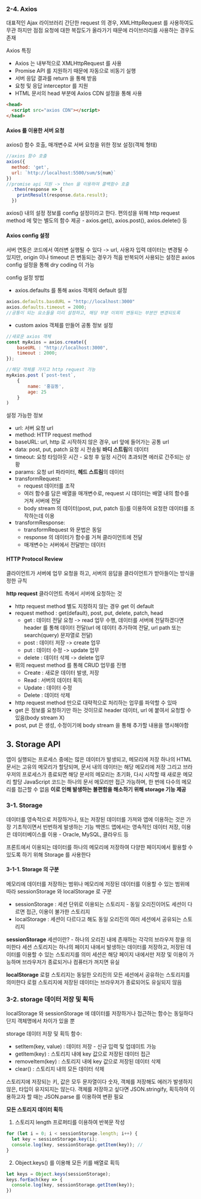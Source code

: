 ### 2-4. Axios
대표적인 Ajax 라이브러리
간단한 request 의 경우, XMLHttpRequest 를 사용하여도 무관
하지만 점점 요청에 대한 복잡도가 올라가기 때문에 라이브러리를 사용하는 경우도 존재

Axios 특징
- Axios 는 내부적으로 XMLHttpRequest 를 사용
- Promise API 를 지원하기 때문에 자동으로 비동기 실행
- 서버 응답 결과를 return 을 통해 받음
- 요청 및 응답 interceptor 를 지원
- HTML 문서의 head 부분에 Axios CDN 설정을 통해 사용
```html
<head>
  <script src="axios CDN"></script>
</head>
```

#### Axios 를 이용한 서버 요청
axios() 함수 호출, 매개변수로 서버 요청을 위한 정보 설정(객체 형태)
```js
//axios 함수 호출
axios({
  method: 'get',
  url: `http://localhost:5500/sum/${num}`
})
//promise api 지원 -> then 을 이용하여 콜백함수 호출
  .then(response => {
    printResult(response.data.result);
  })
```
axios() 내의 설정 정보를 config 설정이라고 한다.
편의성을 위해 http request method 에 맞는 별도의 함수 제공 - axios.get(), axios.post(), axios.delete() 등

#### Axios config 설정
서버 연동은 코드에서 여러변 실행될 수 있다 -> url, 사용자 입력 데이터는 변경될 수 있지만, origin 이나 timeout 은 변동되는 경우가 적음
반복되어 사용되는 설정은 axios config 설정을 통해 dry coding 이 가능

config 설정 방법
- axios.defaults 를 통해 axios 객체의 default 설정
```js
axios.defaults.basdURL = "http://localhost:3000"
axios.defaults.timeout = 2000;
//공통이 되는 요소들을 미리 설정하고, 해당 부분 이외의 변동되는 부분만 변경되도록
```

- custom axios 객체를 만들어 공통 정보 설정
```js
//새로운 axios 객체
const myAxios = axios.create({
	baseURL : "http://localhost:3000",
	timeout : 2000;
});

//해당 객체를 가지고 http request 가능
myAxios.post (`post-test`,
	{
		name: '홍길동',
		age: 25
	}
)
```

설정 가능한 정보
- url: 서버 요청 url
- method: HTTP request method
- baseURL: url, http 로 시작하지 않은 경우, url 앞에 들어가는 공통 url
- data: post, put, patch 요청 시 전송될 **바디 스트림**의 데이터
- timeout: 요청 타임아웃 시간 - 요청 후 일정 시간이 초과되면 에러로 간주되는 상황
- params: 요청 url 파라미터, **헤드 스트림**의 데이터
- transformRequest:
  - request 데이터를 조작
  - 여러 함수를 담은 배열을 매개변수로, request 시 데이터는 배열 내의 함수를 거쳐 서버에 전달
  - body stream 의 데이터(post, put, patch 등)를 이용하여 요청한 데이터를 조작하는데 이용
- transformResponse:
  - transformRequest 와 문법은 동일
  - response 의 데이터가 함수를 거쳐 클라이언트에 전달
  - 매개변수는 서버에서 전달받는 데이터

#### HTTP Protocol Review
클라이언트가 서버에 업무 요청을 하고, 서버의 응답을 클라이언트가 받아들이는 방식을 정한 규칙

**http request**
클라이언트 측에서 서버에 요청하는 것
- http request method 별도 지정하지 않는 경우 get 이 default
- request method : get(default), post, put, delete, patch, head
  - get : 데이터 전달 요청 -> read 업무 수행, 데이터를 서버에 전달하겠다면 header 를 통해 데이터 전달(url 에 데이터 추가하여 전달, url path 또는 search(query) 문자열로 전달)
  - post : 데이터 저장 -> create 업무
  - put : 데이터 수정 -> update 업무
  - delete : 데이터 삭제 -> delete 업무
- 위의 request method 를 통해 CRUD 업무를 진행
  - Create : 새로운 데이터 발생, 저장
  - Read : 서버의 데이터 획득
  - Update : 데이터 수정
  - Delete : 데이터 삭제
- http request method 만으로 대략적으로 처리하는 업무를 파악할 수 있따
- get 은 정보를 요청하기만 하는 것이므로 header 데이터, url 에 붙여서 요청할 수 있음(body stream X)
- post, put 은 생성, 수정이기에 body stream 을 통해 추가할 내용을 명시해야함

## 3. Storage API
앱이 실행되는 프로세스 중에는 많은 데이터가 발생되고, 메모리에 저장
하나의 HTML 문서는 고유의 메모리가 할당되며, 문서 내의 데이터는 해당 메모리에 저장
그리고 브라우저의 프로세스가 종료되면 해당 문서의 메모리는 초기화, 다시 시작할 때 새로운 메모리 할당
JavaScript 코드는 하나의 문서 메모리만 접근 가능하며, 한 번에 다수의 메모리를 접근할 수 없음
**이로 인해 발생하는 불편함을 해소하기 위해 storage 기능 제공**

### 3-1. Storage
데이터를 영속적으로 저장하거나, 또는 저장된 데이터를 가져와 앱에 이용하는 것은 가장 기초적이면서 빈번하게 발생하는 기능
백엔드 앱에서는 영속적인 데이터 저장, 이용은 데이터베이스를 이용 - Oracle, MySQL, 클라우드 등

프론트에서 이용되는 데이터를 하나의 메모리에 저장하여 다양한 페이지에서 활용할 수 있도록 하기 위해 Storage 를 사용한다

#### 3-1-1. Storage 의 구분
메모리에 데이터를 저장하는 범위나 메모리에 저장된 데이터를 이용할 수 있는 범위에 따라 sessionStorage 와 localStorage 로 구분
- sessionStorage : 세션 단위로 이용되는 스토리지 - 동일 오리진이어도 세션이 다르면 접근, 이용이 불가한 스토리지
- localStorage : 세션이 다르다고 해도 동일 오리진의 여러 세션에서 공유되는 스토리지

**sessionStorage**
세션이란? - 하나의 오리진 내에 존재하는 각각의 브라우저 창을 의미한다
세션 스토리지는 하나의 페이지 내에서 발생하는 데이터를 저장하고, 저장된 데이터를 이용할 수 있는 스토리지를 의미
세션은 해당 페이지 내에서만 저장 및 이용이 가능하며 브라우저가 종료되거나 컴퓨터가 꺼지면 유실

**localStorage**
로컬 스토리지는 동일한 오리진의 모든 세션에서 공유하는 스토리지를 의미한다
로컬 스토리지에 저장된 데이터는 브라우저가 종료되어도 유실되지 않음

### 3-2. storage 데이터 저장 및 획득
localStorage 와 sessionStorage 에 데이터를 저장하거나 접근하는 함수는 동일하다
단지 객체명에서 차이가 있을 뿐

storage 데이터 저장 및 획득 함수:
- setItem(key, value) : 데이터 저장 - 신규 입력 및 업데이트 가능
- getItem(key) : 스토리지 내에 key 값으로 저장된 데이터 접근
- removeItem(key) : 스토리지 내에 key 값으로 저장된 데이터 삭제
- clear() : 스토리지 내의 모든 데이터 삭제

스토리지에 저장되는 키, 값은 모두 문자열이다
숫자, 객체를 저장해도 에러가 발생하지 않은, 타입이 유지되지는 않는다.
객체를 저장하고 싶다면 JSON.stringify, 획득하여 이용하고자 할 때는 JSON.parse 를 이용하여 변환 필요

**모든 스토리지 데이터 획득**
1) 스토리지 length 프로퍼티를 이용하여 반복문 작성
```js
for (let i = 0; i < sessionStorage.length; i++) {
  let key = sessionStorage.key(i);
  console.log(key, sessionStorage.getItem(key)); //
}
```

2) Object.keys() 를 이용해 모든 키를 배열로 획득
```js
let keys = Object.keys(sessionStorage);
keys.forEach(key => {
  console.log(key, sessionStorage.getItem(key));
})
```
